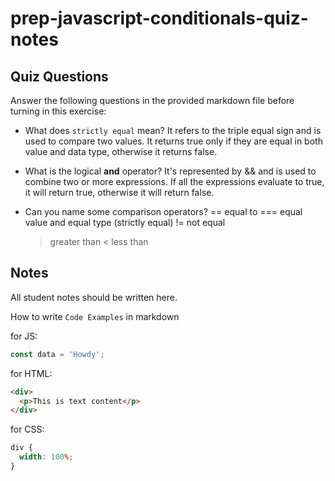 # prep-javascript-conditionals-quiz-notes

## Quiz Questions

Answer the following questions in the provided markdown file before turning in this exercise:

- What does `strictly equal` mean?
  It refers to the triple equal sign and is used to compare two values. It returns true only if they are equal in both value and data type, otherwise it returns false.

- What is the logical **and** operator?
  It's represented by && and is used to combine two or more expressions. If all the expressions evaluate to true, it will return true, otherwise it will return false.

- Can you name some comparison operators?
  == equal to
  === equal value and equal type (strictly equal)
  != not equal
  > greater than
  > < less than

## Notes

All student notes should be written here.

How to write `Code Examples` in markdown

for JS:

```javascript
const data = 'Howdy';
```

for HTML:

```html
<div>
  <p>This is text content</p>
</div>
```

for CSS:

```css
div {
  width: 100%;
}
```
